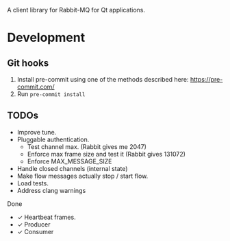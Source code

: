 A client library for Rabbit-MQ for Qt applications.
# Development

## Git hooks

1. Install pre-commit using one of the methods described here: 
 https://pre-commit.com/
2. Run `pre-commit install`


## TODOs

- Improve tune.
- Pluggable authentication.
  - Test channel max. (Rabbit gives me 2047)
  - Enforce max frame size and test it (Rabbit gives 131072)
  - Enforce MAX_MESSAGE_SIZE
- Handle closed channels (internal state)
- Make flow messages actually stop / start flow.
- Load tests.
- Address clang warnings




Done

- ✓ Heartbeat frames.
- ✓ Producer
- ✓ Consumer
